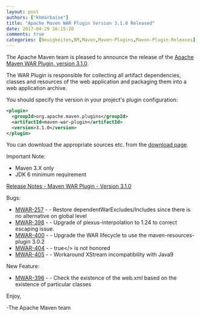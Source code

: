 ```yaml
---
layout: post
authors: ["khmarbaise"]
title: "Apache Maven WAR Plugin Version 3.1.0 Released"
date: 2017-04-29 16:15:20
comments: true
categories: [Neuigkeiten,BM,Maven,Maven-Plugins,Maven-Plugin-Releases]
---
```

The Apache Maven team is pleased to announce the release of the 
[Apache Maven WAR Plugin, version 3.1.0](https://maven.apache.org/plugins/maven-war-plugin/).

The WAR Plugin is responsible for collecting all artifact dependencies, classes
and resources of the web application and packaging them into a web application
archive.

You should specify the version in your project's plugin configuration:

```xml
<plugin>
  <groupId>org.apache.maven.plugins</groupId>
  <artifactId>maven-war-plugin</artifactId>
  <version>3.1.0</version>
</plugin>
```

You can download the appropriate sources etc. from the [download page][download].

Important Note: 

 * Maven 3.X only
 * JDK 6 minimum requirement


<!-- more -->

[Release Notes - Maven WAR Plugin - Version 3.1.0](https://issues.apache.org/jira/secure/ReleaseNote.jspa?projectId=12318121&version=12331760)


Bugs:

 * [MWAR-257](https://issues.apache.org/jira/browse/MWAR-257) - - Restore dependentWarExcludes/Includes since there is no alternative on global level
 * [MWAR-398](https://issues.apache.org/jira/browse/MWAR-398) - - Upgrade of plexus-interpolation to 1.24 to correct escaping issue.
 * [MWAR-400](https://issues.apache.org/jira/browse/MWAR-400) - - Upgrade the WAR lifecycle to use the maven-resources-plugin 3.0.2
 * [MWAR-404](https://issues.apache.org/jira/browse/MWAR-404) - - <filteringDeploymentDescriptors>true</> is not honored
 * [MWAR-405](https://issues.apache.org/jira/browse/MWAR-405) - - Workaround XStream incompatibility with Java9

New Feature:

 * [MWAR-396](https://issues.apache.org/jira/browse/MWAR-396) - - Check the existence of the web.xml based on the existence of particular classes

Enjoy,

-The Apache Maven team

[download]: https://maven.apache.org/plugins/maven-war-plugin/download.cgi

